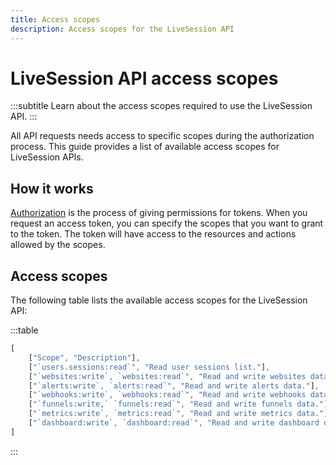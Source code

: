 ```yaml
---
title: Access scopes
description: Access scopes for the LiveSession API
---
```


# LiveSession API access scopes
:::subtitle
Learn about the access scopes required to use the LiveSession API.
:::

All API requests needs access to specific scopes during the authorization process.
This guide provides a list of available access scopes for LiveSession APIs.

## How it works
[Authorization](https://en.wikipedia.org/wiki/Authorization) is the process of giving permissions for tokens.
When you request an access token, you can specify the scopes that you want to grant to the token.
The token will have access to the resources and actions allowed by the scopes.

## Access scopes
The following table lists the available access scopes for the LiveSession API:

:::table
```ts
[
    ["Scope", "Description"],
    ["`users.sessions:read`", "Read user sessions list."],
    ["`websites:write`, `websites:read`", "Read and write websites data."],
    ["`alerts:write`, `alerts:read`", "Read and write alerts data."],
    ["`webhooks:write`, `webhooks:read`", "Read and write webhooks data."],
    ["`funnels:write,` `funnels:read`", "Read and write funnels data."],
    ["`metrics:write`, `metrics:read`", "Read and write metrics data."],
    ["`dashboard:write`, `dashboard:read`", "Read and write dashboard data."]
]
```
:::
